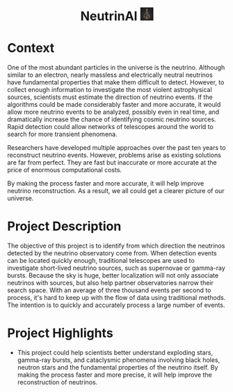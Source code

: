 <h1 align="center">
<b>NeutrinAI</b>
<img height="30em" width="30em" src="icono neutrinai.jpg" />
</h1>

<h1 align="left">
<b>Context</b>
</h1>

One of the most abundant particles in the universe is the neutrino. Although similar to an electron, nearly massless and electrically neutral neutrinos have fundamental properties that make them difficult to detect. However, to collect enough information to investigate the most violent astrophysical sources, scientists must estimate the direction of neutrino events. If the algorithms could be made considerably faster and more accurate, it would allow more neutrino events to be analyzed, possibly even in real time, and dramatically increase the chance of identifying cosmic neutrino sources. Rapid detection could allow networks of telescopes around the world to search for more transient phenomena.

Researchers have developed multiple approaches over the past ten years to reconstruct neutrino events. However, problems arise as existing solutions are far from perfect. They are fast but inaccurate or more accurate at the price of enormous computational costs.

By making the process faster and more accurate, it will help improve neutrino reconstruction. As a result, we all could get a clearer picture of our universe.

<h1 align="left">
<b>Project Description</b>
</h1>

The objective of this project is to identify from which direction the neutrinos detected by the neutrino observatory come from. When detection events can be located quickly enough, traditional telescopes are used to investigate short-lived neutrino sources, such as supernovae or gamma-ray bursts. Because the sky is huge, better localization will not only associate neutrinos with sources, but also help partner observatories narrow their search space. With an average of three thousand events per second to process, it's hard to keep up with the flow of data using traditional methods. The intention is to quickly and accurately process a large number of events.

<h1 align="left">
<b>Project Highlights</b>
</h1>

* This project could help scientists better understand exploding stars, gamma-ray bursts, and cataclysmic phenomena involving black holes, neutron stars and the fundamental properties of the neutrino itself. By making the process faster and more precise, it will help improve the reconstruction of neutrinos.
